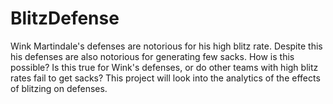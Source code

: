 # BlitzDefense
Wink Martindale's defenses are notorious for his high blitz rate. Despite this his defenses are also notorious for generating few sacks. How is this possible? Is this true for Wink's defenses, or do other teams with high blitz rates fail to get sacks? This project will look into the analytics of the effects of blitzing on defenses.
